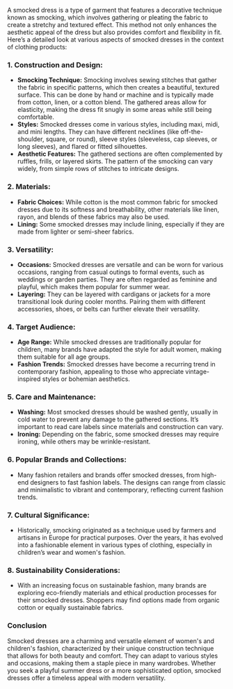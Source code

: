 A smocked dress is a type of garment that features a decorative technique known as smocking, which involves gathering or pleating the fabric to create a stretchy and textured effect. This method not only enhances the aesthetic appeal of the dress but also provides comfort and flexibility in fit. Here’s a detailed look at various aspects of smocked dresses in the context of clothing products:

### 1. **Construction and Design:**
   - **Smocking Technique:** Smocking involves sewing stitches that gather the fabric in specific patterns, which then creates a beautiful, textured surface. This can be done by hand or machine and is typically made from cotton, linen, or a cotton blend. The gathered areas allow for elasticity, making the dress fit snugly in some areas while still being comfortable.
   - **Styles:** Smocked dresses come in various styles, including maxi, midi, and mini lengths. They can have different necklines (like off-the-shoulder, square, or round), sleeve styles (sleeveless, cap sleeves, or long sleeves), and flared or fitted silhouettes.
   - **Aesthetic Features:** The gathered sections are often complemented by ruffles, frills, or layered skirts. The pattern of the smocking can vary widely, from simple rows of stitches to intricate designs.

### 2. **Materials:**
   - **Fabric Choices:** While cotton is the most common fabric for smocked dresses due to its softness and breathability, other materials like linen, rayon, and blends of these fabrics may also be used.
   - **Lining:** Some smocked dresses may include lining, especially if they are made from lighter or semi-sheer fabrics.

### 3. **Versatility:**
   - **Occasions:** Smocked dresses are versatile and can be worn for various occasions, ranging from casual outings to formal events, such as weddings or garden parties. They are often regarded as feminine and playful, which makes them popular for summer wear.
   - **Layering:** They can be layered with cardigans or jackets for a more transitional look during cooler months. Pairing them with different accessories, shoes, or belts can further elevate their versatility.

### 4. **Target Audience:**
   - **Age Range:** While smocked dresses are traditionally popular for children, many brands have adapted the style for adult women, making them suitable for all age groups.
   - **Fashion Trends:** Smocked dresses have become a recurring trend in contemporary fashion, appealing to those who appreciate vintage-inspired styles or bohemian aesthetics.

### 5. **Care and Maintenance:**
   - **Washing:** Most smocked dresses should be washed gently, usually in cold water to prevent any damage to the gathered sections. It’s important to read care labels since materials and construction can vary.
   - **Ironing:** Depending on the fabric, some smocked dresses may require ironing, while others may be wrinkle-resistant. 

### 6. **Popular Brands and Collections:**
   - Many fashion retailers and brands offer smocked dresses, from high-end designers to fast fashion labels. The designs can range from classic and minimalistic to vibrant and contemporary, reflecting current fashion trends.

### 7. **Cultural Significance:**
   - Historically, smocking originated as a technique used by farmers and artisans in Europe for practical purposes. Over the years, it has evolved into a fashionable element in various types of clothing, especially in children’s wear and women's fashion.

### 8. **Sustainability Considerations:**
   - With an increasing focus on sustainable fashion, many brands are exploring eco-friendly materials and ethical production processes for their smocked dresses. Shoppers may find options made from organic cotton or equally sustainable fabrics.

### Conclusion
Smocked dresses are a charming and versatile element of women's and children's fashion, characterized by their unique construction technique that allows for both beauty and comfort. They can adapt to various styles and occasions, making them a staple piece in many wardrobes. Whether you seek a playful summer dress or a more sophisticated option, smocked dresses offer a timeless appeal with modern versatility.
